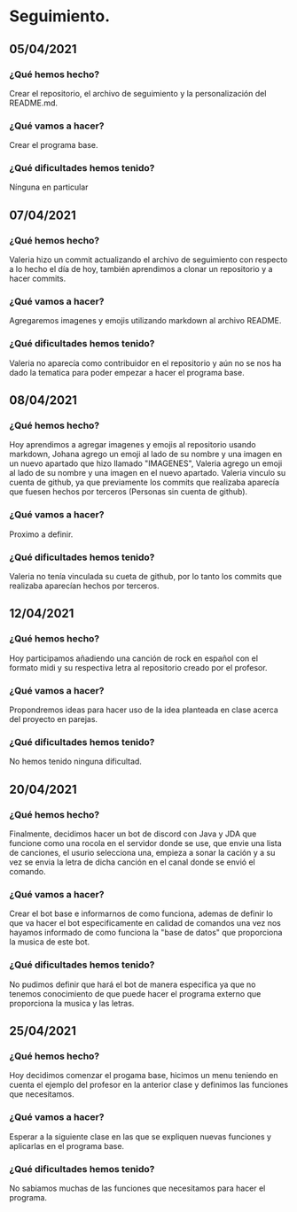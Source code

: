 
# Seguimiento. 

## 05/04/2021
### ¿Qué hemos hecho? 
  Crear el repositorio, el archivo de seguimiento y la personalización del README.md.

### ¿Qué vamos a hacer? 
  Crear el programa base. 
  
### ¿Qué dificultades hemos tenido? 
  Nínguna en particular

## 07/04/2021
### ¿Qué hemos hecho?
  Valeria hizo un commit actualizando el archivo de seguimiento con respecto a lo hecho el día de hoy, también aprendimos a clonar un repositorio y a hacer commits.
  
### ¿Qué vamos a hacer? 
  Agregaremos imagenes y emojis utilizando markdown al archivo README.

### ¿Qué dificultades hemos tenido?
  Valeria no aparecía como contribuidor en el repositorio y aún no se nos ha dado la tematica para poder empezar a hacer el programa base. 
   
## 08/04/2021
### ¿Qué hemos hecho?
  Hoy aprendimos a agregar imagenes y emojis al repositorio usando markdown, Johana agrego un emoji al lado de su nombre y una imagen en un nuevo apartado que hizo llamado  "IMAGENES", Valeria agrego un emoji al lado de su nombre y una imagen en el nuevo apartado.
  Valeria vinculo su cuenta de github, ya que previamente los commits que realizaba aparecía que fuesen hechos por terceros (Personas sin cuenta de github).

### ¿Qué vamos a hacer?
  Proximo a definir.
  
### ¿Qué dificultades hemos tenido?
  Valeria no tenía vinculada su cueta de github, por lo tanto los commits que realizaba aparecían hechos por terceros.
  
## 12/04/2021
### ¿Qué hemos hecho?
  Hoy participamos añadiendo una canción de rock en español con el formato midi y su respectiva letra al repositorio creado por el profesor. 

### ¿Qué vamos a hacer? 
   Propondremos ideas para hacer uso de la idea planteada en clase acerca del proyecto en parejas.

### ¿Qué dificultades hemos tenido?
  No hemos tenido ninguna dificultad. 

## 20/04/2021
### ¿Qué hemos hecho? 
  Finalmente, decidimos hacer un bot de discord con Java y JDA que funcione como una rocola en el servidor donde se use, que envie una lista de canciones, el usurio selecciona una, empieza a sonar la cación y a su vez se envia la letra de dicha canción en el canal donde se envió el comando. 

### ¿Qué vamos a hacer? 
  Crear el bot base e informarnos de como funciona, ademas de definir lo que va hacer el bot especificamente en calidad de comandos una vez nos hayamos informado de como funciona la "base de datos" que proporciona la musica de este bot. 

### ¿Qué dificultades hemos tenido? 
  No pudimos definir que hará el bot de manera especifica ya que no tenemos conocimiento de que puede hacer el programa externo que proporciona la musica y las letras.  

## 25/04/2021
### ¿Qué hemos hecho?
  Hoy decidimos comenzar el progama base, hicimos un menu teniendo en cuenta el ejemplo del profesor en la anterior clase y definimos las funciones que necesitamos. 
 
### ¿Qué vamos a hacer?
   Esperar a la siguiente clase en las que se expliquen nuevas funciones y aplicarlas en el programa base.

### ¿Qué dificultades hemos tenido? 
  No sabiamos muchas de las funciones que necesitamos para hacer el programa.
